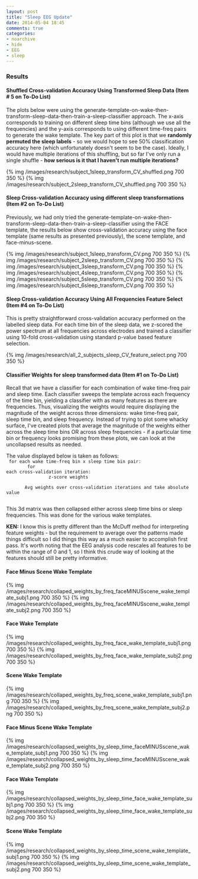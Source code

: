 ```yaml
---
layout: post
title: "Sleep EEG Update"
date: 2014-05-04 18:45
comments: true
categories: 
- noarchive 
- hide 
- EEG
- sleep
---
```



### Results

#### Shuffled Cross-validation Accuracy Using Transformed Sleep Data (Item # 5 on To-Do List)
The plots below were using the generate-template-on-wake-then-transform-sleep-data-then-train-a-sleep-classifier approach.  The x-axis corresponds to training on different sleep time bins (although we use all the frequencies) and the y-axis corresponds to using different time-freq pairs to generate the wake template.  The key part of this plot is that we **randomly permuted the sleep labels** - so we would hope to see 50% classification accuracy here (which unfortunately doesn't seem to be the case).  Ideally, I would have multiple iterations of this shuffling, but so far I've only run a single shuffle - **how serious is it that I haven't run multiple iterations?**

{% img /images/research/subject_1sleep_transform_CV_shuffled.png 700 350 %}
{% img /images/research/subject_2sleep_transform_CV_shuffled.png 700 350 %}

#### Sleep Cross-validation Accuracy using different sleep transformations (Item #2 on To-Do List)
Previously, we had only tried the generate-template-on-wake-then-transform-sleep-data-then-train-a-sleep-classifier using the FACE template, the results below show cross-validation accuracy using the face template (same results as presented previously), the scene template, and face-minus-scene.

{% img /images/research/subject_1sleep_transform_CV.png 700 350 %}
{% img /images/research/subject_2sleep_transform_CV.png 700 350 %}
{% img /images/research/subject_3sleep_transform_CV.png 700 350 %}
{% img /images/research/subject_4sleep_transform_CV.png 700 350 %}
{% img /images/research/subject_5sleep_transform_CV.png 700 350 %}
{% img /images/research/subject_6sleep_transform_CV.png 700 350 %}

#### Sleep Cross-validation Accuracy Using All Frequencies Feature Select (Item #4 on To-Do List)
This is pretty straightforward cross-validation accuracy performed on the labelled sleep data.  For each time bin of the sleep data, we z-scored the power spectrum at all frequencies across electrodes and trained a classifier using 10-fold cross-validation using standard p-value based feature selection.

{% img /images/research/all_2_subjects_sleep_CV_feature_select.png 700 350 %}

#### Classifier Weights for sleep transformed data (Item #1 on To-Do List)
Recall that we have a classifier for each combination of wake time-freq pair and sleep time.  Each classifier sweeps the template across each frequency of the time bin, yielding a classifier with as many features as there are frequencies.  Thus, visualizing the weights would require displaying the magnitude of the weight across three dimensions: wake time-freq pair, sleep time bin, and sleep frequency.  Instead of trying to plot some whacky surface, I've created plots that average the magnitude of the weights either across the sleep time bins OR across sleep frequencies - if a particular time bin or frequency looks promising from these plots, we can look at the uncollapsed results as needed.

The value displayed below is taken as follows:  
<code>
for each wake time-freq bin x sleep time bin pair:<br>
 &nbsp; &nbsp; &nbsp; &nbsp;for each cross-validation iteration:<br>
		 &nbsp; &nbsp; &nbsp; &nbsp; &nbsp; &nbsp; &nbsp; &nbsp;z-score weights<br>
	&nbsp; &nbsp; &nbsp; &nbsp;Avg weights over cross-validation iterations and take absolute value<br>
</code>

This 3d matrix was then collapsed either across sleep time bins or sleep frequencies.  This was done for the various wake templates.  
     
**KEN:** I know this is pretty different than the McDuff method for interpreting feature weights - but the requirement to average over the patterns made things difficult so I did things this way as a much easier to accomplish first pass.  It's worth noting that the EEG analysis code rescales all features to be within the range of 0 and 1, so I think this crude way of looking at the features should still be pretty informative.

#### Face Minus Scene Wake Template
{% img /images/research/collaped_weights_by_freq_faceMINUSscene_wake_template_subj1.png 700 350 %}
{% img /images/research/collaped_weights_by_freq_faceMINUSscene_wake_template_subj2.png 700 350 %}

#### Face Wake Template
{% img /images/research/collaped_weights_by_freq_face_wake_template_subj1.png 700 350 %}
{% img /images/research/collaped_weights_by_freq_face_wake_template_subj2.png 700 350 %}

#### Scene Wake Template
{% img /images/research/collaped_weights_by_freq_scene_wake_template_subj1.png 700 350 %}
{% img /images/research/collaped_weights_by_freq_scene_wake_template_subj2.png 700 350 %}


#### Face Minus Scene Wake Template
{% img /images/research/collapsed_weights_by_sleep_time_faceMINUSscene_wake_template_subj1.png 700 350 %}
{% img /images/research/collapsed_weights_by_sleep_time_faceMINUSscene_wake_template_subj2.png 700 350 %}


#### Face Wake Template
{% img /images/research/collapsed_weights_by_sleep_time_face_wake_template_subj1.png 700 350 %}
{% img /images/research/collapsed_weights_by_sleep_time_face_wake_template_subj2.png 700 350 %}


#### Scene Wake Template
{% img /images/research/collapsed_weights_by_sleep_time_scene_wake_template_subj1.png 700 350 %}
{% img /images/research/collapsed_weights_by_sleep_time_scene_wake_template_subj2.png 700 350 %}
<!--### Questions-->
<!--##### Classifier Weights-->
<!--#. When we look at the magnitude of the trained classifier weights for various wake-template-frequencies, do we see that the weights are generally bigger at the frequencies that -->

<!--#### -->
